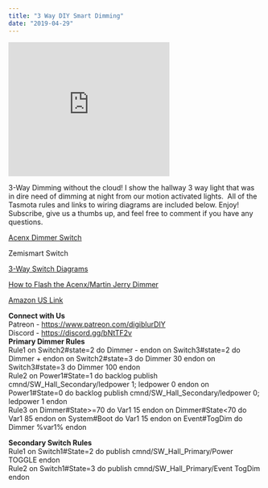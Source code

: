 ```yaml
---
title: "3 Way DIY Smart Dimming"
date: "2019-04-29"
---
```


  

<iframe allowfullscreen data-thumbnail-src="https://i.ytimg.com/vi/TjqD6UQ_oMQ/0.jpg" frameborder="0" height="266" src="https://www.youtube.com/embed/TjqD6UQ_oMQ?feature=player_embedded" width="320"></iframe>

  

  
  
3-Way Dimming without the cloud! I show the hallway 3 way light that was in dire need of dimming at night from our motion activated lights.  All of the Tasmota rules and links to wiring diagrams are included below. Enjoy! Subscribe, give us a thumbs up, and feel free to comment if you have any questions.  
  
[Acenx Dimmer Switch](https://amzn.to/2VA54Qz)  
  
Zemismart Switch  
  
[3-Way Switch Diagrams](https://www.easy-do-it-yourself-home-improvements.com/3-way-switch-wiring-diagram.html)  
  
[How to Flash the Acenx/Martin Jerry Dimmer](https://www.youtube.com/watch?v=ZHA4p3yS4gE)  
  
[Amazon US Link](https://amzn.to/2DDNYI4)  
  
**Connect with Us**  
Patreon - https://www.patreon.com/digiblurDIY  
Discord - https://discord.gg/bNtTF2v  
**Primary Dimmer Rules**  
Rule1 on Switch2#state=2 do Dimmer - endon on Switch3#state=2 do Dimmer + endon on Switch2#state=3 do Dimmer 30 endon on Switch3#state=3 do Dimmer 100 endon  
Rule2 on Power1#State=1 do backlog publish cmnd/SW\_Hall\_Secondary/ledpower 1; ledpower 0 endon on Power1#State=0 do backlog publish cmnd/SW\_Hall\_Secondary/ledpower 0; ledpower 1 endon  
Rule3 on Dimmer#State>=70 do Var1 15 endon on Dimmer#State<70 do Var1 85 endon on System#Boot do Var1 15 endon on Event#TogDim do Dimmer %var1% endon  
  
**Secondary Switch Rules**  
Rule1 on Switch1#State=2 do publish cmnd/SW\_Hall\_Primary/Power TOGGLE endon  
Rule2 on Switch1#State=3 do publish cmnd/SW\_Hall\_Primary/Event TogDim endon
